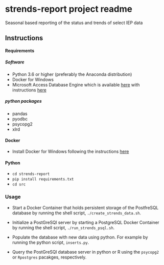 # strends-report project readme
Seasonal based reporting of the status and trends of select IEP data

## Instructions


#### Requirements

##### Software

* Python 3.6 or higher (preferably the Anaconda distribution)
* Docker for Windows
* Microsoft Access Database Engine which is available [here](https://www.microsoft.com/en-US/download/details.aspx?id=13255) with instructions [here](https://www.microsoft.com/en-US/download/details.aspx?id=13255)

##### python packages

* pandas
* pyodbc
* psycopg2
* xlrd


#### Docker 

* Install Docker for Windows following the instructions [here](https://docs.docker.com/docker-for-windows/install/)

#### Python

* `cd strends-report`
* `pip install requirements.txt`
* `cd src`

### Usage

* Start a Docker Container that holds persistent storage of the PostfreSQL database by running the shell script,  `./create_strends_data.sh`.

* Initialize a PostGreSQl server by starting a PostgreSQL Docker Container by running the shell script,  `./run_strends_psql.sh`.

* Populate the database with new data using python. For example by running the python script, `inserts.py`.

* Query the PostGreSQl database server in python or R using the `psycopg2` or `Rpostgres` pacakges, respectively.